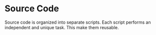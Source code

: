 # Source Code

Source code is organized into separate scripts. Each script performs an independent and unique task. This make them reusable.
